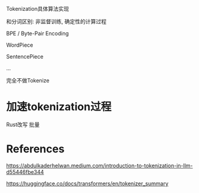 Tokenization具体算法实现

和分词区别: 非监督训练, 确定性的计算过程



BPE / Byte-Pair Encoding

WordPiece

SentencePiece

...

完全不做Tokenize

# 加速tokenization过程

Rust改写
批量


# References

https://abdulkaderhelwan.medium.com/introduction-to-tokenization-in-llm-d55446fbe344


https://huggingface.co/docs/transformers/en/tokenizer_summary